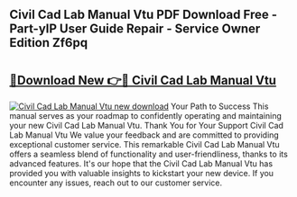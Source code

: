 ## Civil Cad Lab Manual Vtu PDF Download Free - Part-yIP User Guide Repair - Service Owner Edition Zf6pq

# <h2><a href="http://bc65868.oget.top/?id=Civil+Cad+Lab+Manual+Vtu">🔗Download New 👉🔴 Civil Cad Lab Manual Vtu</a></h2>

[![Civil Cad Lab Manual Vtu new download](https://i.imgur.com/5g1atiW.png)](http://bc65868.oget.top/?id=Civil+Cad+Lab+Manual+Vtu)
Your Path to Success This manual serves as your roadmap to confidently operating and maintaining your new Civil Cad Lab Manual Vtu. Thank You for Your Support Civil Cad Lab Manual Vtu We value your feedback and are committed to providing exceptional customer service. This remarkable Civil Cad Lab Manual Vtu offers a seamless blend of functionality and user-friendliness, thanks to its advanced features. It's our hope that the Civil Cad Lab Manual Vtu has provided you with valuable insights to kickstart your new device. If you encounter any issues, reach out to our customer service.
